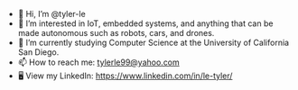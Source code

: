 - 👋 Hi, I’m @tyler-le
- 👀 I’m interested in IoT, embedded systems, and anything that can be made autonomous such as robots, cars, and drones.
- 🌱 I’m currently studying Computer Science at the University of California San Diego.
- 📫 How to reach me: tylerle99@yahoo.com
- 🖥 View my LinkedIn: https://www.linkedin.com/in/le-tyler/

<!---
tyler-le/tyler-le is a ✨ special ✨ repository because its `README.md` (this file) appears on your GitHub profile.
You can click the Preview link to take a look at your changes.
--->
